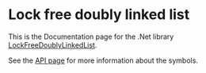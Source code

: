 # Lock free doubly linked list

This is the Documentation page for the .Net library [LockFreeDoublyLinkedList](https://github.com/c7hm4r/LockFreeDoublyLinkedList/).

See the [API page](./api/LockFreeDoublyLinkedLists.yml) for more information about the symbols.
